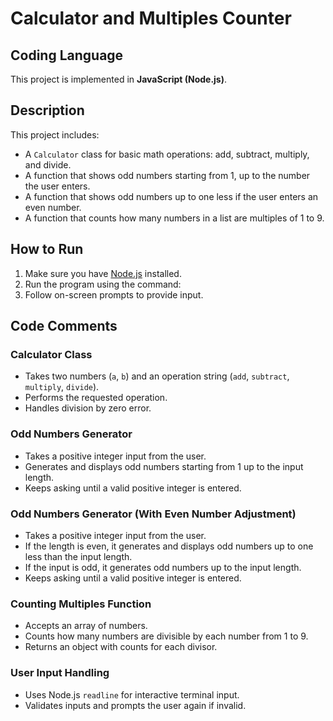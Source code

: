 # Calculator and Multiples Counter

## Coding Language
This project is implemented in **JavaScript (Node.js)**.



## Description
This project includes:
- A `Calculator` class for basic math operations: add, subtract, multiply, and divide.
- A function that shows odd numbers starting from 1, up to the number the user enters.
- A function that shows odd numbers up to one less if the user enters an even number.
- A function that counts how many numbers in a list are multiples of 1 to 9.



## How to Run
1. Make sure you have [Node.js](https://nodejs.org/) installed.
2. Run the program using the command:
3. Follow on-screen prompts to provide input.



## Code Comments

### Calculator Class
- Takes two numbers (`a`, `b`) and an operation string (`add`, `subtract`, `multiply`, `divide`).
- Performs the requested operation.
- Handles division by zero error.


### Odd Numbers Generator

- Takes a positive integer input from the user.
- Generates and displays odd numbers starting from 1 up to the input length.
- Keeps asking until a valid positive integer is entered.


### Odd Numbers Generator (With Even Number Adjustment)

- Takes a positive integer input from the user.
- If the length is even, it generates and displays odd numbers up to one less than the input length.
- If the input is odd, it generates odd numbers up to the input length.
- Keeps asking until a valid positive integer is entered.


### Counting Multiples Function
- Accepts an array of numbers.
- Counts how many numbers are divisible by each number from 1 to 9.
- Returns an object with counts for each divisor.




### User Input Handling
- Uses Node.js `readline` for interactive terminal input.
- Validates inputs and prompts the user again if invalid.
